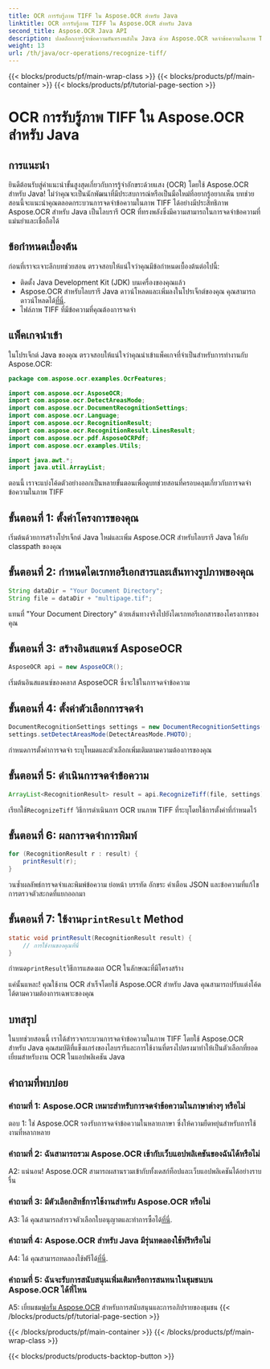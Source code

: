 ```yaml
---
title: OCR การรับรู้ภาพ TIFF ใน Aspose.OCR สำหรับ Java
linktitle: OCR การรับรู้ภาพ TIFF ใน Aspose.OCR สำหรับ Java
second_title: Aspose.OCR Java API
description: ปลดล็อกการรู้จำข้อความอันทรงพลังใน Java ด้วย Aspose.OCR จดจำข้อความในภาพ TIFF ได้อย่างง่ายดาย ดาวน์โหลดตอนนี้เพื่อรับประสบการณ์ OCR ที่ราบรื่น
weight: 13
url: /th/java/ocr-operations/recognize-tiff/
---
```


{{< blocks/products/pf/main-wrap-class >}}
{{< blocks/products/pf/main-container >}}
{{< blocks/products/pf/tutorial-page-section >}}

# OCR การรับรู้ภาพ TIFF ใน Aspose.OCR สำหรับ Java

## การแนะนำ

ยินดีต้อนรับสู่คำแนะนำขั้นสูงสุดเกี่ยวกับการรู้จำอักขระด้วยแสง (OCR) โดยใช้ Aspose.OCR สำหรับ Java! ไม่ว่าคุณจะเป็นนักพัฒนาที่มีประสบการณ์หรือเป็นมือใหม่ที่อยากรู้อยากเห็น บทช่วยสอนนี้จะแนะนำคุณตลอดกระบวนการจดจำข้อความในภาพ TIFF ได้อย่างมีประสิทธิภาพ Aspose.OCR สำหรับ Java เป็นไลบรารี OCR ที่ทรงพลังซึ่งมีความสามารถในการจดจำข้อความที่แม่นยำและเชื่อถือได้

## ข้อกำหนดเบื้องต้น

ก่อนที่เราจะเจาะลึกบทช่วยสอน ตรวจสอบให้แน่ใจว่าคุณมีข้อกำหนดเบื้องต้นต่อไปนี้:

- ติดตั้ง Java Development Kit (JDK) บนเครื่องของคุณแล้ว
-  Aspose.OCR สำหรับไลบรารี Java ดาวน์โหลดและเพิ่มลงในโปรเจ็กต์ของคุณ คุณสามารถดาวน์โหลดได้[ที่นี่](https://releases.aspose.com/ocr/java/).
- ไฟล์ภาพ TIFF ที่มีข้อความที่คุณต้องการจดจำ

## แพ็คเกจนำเข้า

ในโปรเจ็กต์ Java ของคุณ ตรวจสอบให้แน่ใจว่าคุณนำเข้าแพ็คเกจที่จำเป็นสำหรับการทำงานกับ Aspose.OCR:

```java
package com.aspose.ocr.examples.OcrFeatures;

import com.aspose.ocr.AsposeOCR;
import com.aspose.ocr.DetectAreasMode;
import com.aspose.ocr.DocumentRecognitionSettings;
import com.aspose.ocr.Language;
import com.aspose.ocr.RecognitionResult;
import com.aspose.ocr.RecognitionResult.LinesResult;
import com.aspose.ocr.pdf.AsposeOCRPdf;
import com.aspose.ocr.examples.Utils;

import java.awt.*;
import java.util.ArrayList;
```

ตอนนี้ เราจะแบ่งโค้ดตัวอย่างออกเป็นหลายขั้นตอนเพื่อดูบทช่วยสอนที่ครอบคลุมเกี่ยวกับการจดจำข้อความในภาพ TIFF

## ขั้นตอนที่ 1: ตั้งค่าโครงการของคุณ

เริ่มต้นด้วยการสร้างโปรเจ็กต์ Java ใหม่และเพิ่ม Aspose.OCR สำหรับไลบรารี Java ให้กับ classpath ของคุณ

## ขั้นตอนที่ 2: กำหนดไดเรกทอรีเอกสารและเส้นทางรูปภาพของคุณ

```java
String dataDir = "Your Document Directory";
String file = dataDir + "multipage.tif";
```

แทนที่ "Your Document Directory" ด้วยเส้นทางจริงไปยังไดเรกทอรีเอกสารของโครงการของคุณ

## ขั้นตอนที่ 3: สร้างอินสแตนซ์ AsposeOCR

```java
AsposeOCR api = new AsposeOCR();
```

เริ่มต้นอินสแตนซ์ของคลาส AsposeOCR ซึ่งจะใช้ในการจดจำข้อความ

## ขั้นตอนที่ 4: ตั้งค่าตัวเลือกการจดจำ

```java
DocumentRecognitionSettings settings = new DocumentRecognitionSettings(2);
settings.setDetectAreasMode(DetectAreasMode.PHOTO);
```

กำหนดการตั้งค่าการจดจำ ระบุโหมดและตัวเลือกเพิ่มเติมตามความต้องการของคุณ

## ขั้นตอนที่ 5: ดำเนินการจดจำข้อความ

```java
ArrayList<RecognitionResult> result = api.RecognizeTiff(file, settings);
```

 เรียกใช้`RecognizeTiff` วิธีการดำเนินการ OCR บนภาพ TIFF ที่ระบุโดยใช้การตั้งค่าที่กำหนดไว้

## ขั้นตอนที่ 6: ผลการจดจำการพิมพ์

```java
for (RecognitionResult r : result) {
    printResult(r);
}
```

วนซ้ำผลลัพธ์การจดจำและพิมพ์ข้อความ ย่อหน้า บรรทัด อักขระ คำเตือน JSON และข้อความที่แก้ไขการตรวจตัวสะกดที่แยกออกมา

##  ขั้นตอนที่ 7: ใช้งาน`printResult` Method

```java
static void printResult(RecognitionResult result) {
    // การใช้งานของคุณที่นี่
}
```

 กำหนด`printResult`วิธีการแสดงผล OCR ในลักษณะที่มีโครงสร้าง

แค่นั้นแหละ! คุณใช้งาน OCR สำเร็จโดยใช้ Aspose.OCR สำหรับ Java คุณสามารถปรับแต่งโค้ดได้ตามความต้องการเฉพาะของคุณ

## บทสรุป

ในบทช่วยสอนนี้ เราได้สำรวจกระบวนการจดจำข้อความในภาพ TIFF โดยใช้ Aspose.OCR สำหรับ Java คุณสมบัติที่แข็งแกร่งของไลบรารีและการใช้งานที่ตรงไปตรงมาทำให้เป็นตัวเลือกที่ยอดเยี่ยมสำหรับงาน OCR ในแอปพลิเคชัน Java

## คำถามที่พบบ่อย

### คำถามที่ 1: Aspose.OCR เหมาะสำหรับการจดจำข้อความในภาษาต่างๆ หรือไม่

ตอบ 1: ใช่ Aspose.OCR รองรับการจดจำข้อความในหลายภาษา ซึ่งให้ความยืดหยุ่นสำหรับการใช้งานที่หลากหลาย

### คำถามที่ 2: ฉันสามารถรวม Aspose.OCR เข้ากับเว็บแอปพลิเคชันของฉันได้หรือไม่

A2: แน่นอน! Aspose.OCR สามารถผสานรวมเข้ากับทั้งเดสก์ท็อปและเว็บแอปพลิเคชันได้อย่างราบรื่น

### คำถามที่ 3: มีตัวเลือกสิทธิ์การใช้งานสำหรับ Aspose.OCR หรือไม่

 A3: ได้ คุณสามารถสำรวจตัวเลือกใบอนุญาตและทำการซื้อได้[ที่นี่](https://purchase.aspose.com/buy).

### คำถามที่ 4: Aspose.OCR สำหรับ Java มีรุ่นทดลองใช้ฟรีหรือไม่

A4: ได้ คุณสามารถทดลองใช้ฟรีได้[ที่นี่](https://releases.aspose.com/).

### คำถามที่ 5: ฉันจะรับการสนับสนุนเพิ่มเติมหรือการสนทนาในชุมชนบน Aspose.OCR ได้ที่ไหน

 A5: เยี่ยมชม[ฟอรั่ม Aspose.OCR](https://forum.aspose.com/c/ocr/16) สำหรับการสนับสนุนและการอภิปรายของชุมชน
{{< /blocks/products/pf/tutorial-page-section >}}

{{< /blocks/products/pf/main-container >}}
{{< /blocks/products/pf/main-wrap-class >}}

{{< blocks/products/products-backtop-button >}}
